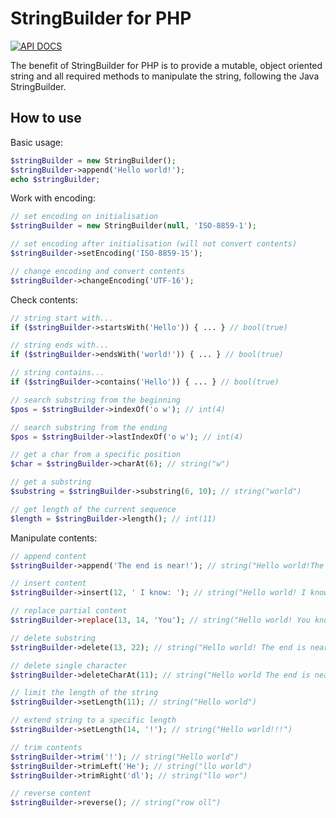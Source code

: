StringBuilder for PHP
=====================

[![API DOCS](http://apigenerator.org/badge.png)](http://bit3.github.io/php-string-builder/class-StringBuilder.html)

The benefit of StringBuilder for PHP is to provide a mutable, object oriented string and all required methods to manipulate the string, following the Java StringBuilder.

How to use
----------

Basic usage:
```php
$stringBuilder = new StringBuilder();
$stringBuilder->append('Hello world!');
echo $stringBuilder;
```

Work with encoding:
```php
// set encoding on initialisation
$stringBuilder = new StringBuilder(null, 'ISO-8859-1');

// set encoding after initialisation (will not convert contents)
$stringBuilder->setEncoding('ISO-8859-15');

// change encoding and convert contents
$stringBuilder->changeEncoding('UTF-16');
```

Check contents:
```php
// string start with...
if ($stringBuilder->startsWith('Hello')) { ... } // bool(true)

// string ends with...
if ($stringBuilder->endsWith('world!')) { ... } // bool(true)

// string contains...
if ($stringBuilder->contains('Hello')) { ... } // bool(true)

// search substring from the beginning
$pos = $stringBuilder->indexOf('o w'); // int(4)

// search substring from the ending
$pos = $stringBuilder->lastIndexOf('o w'); // int(4)

// get a char from a specific position
$char = $stringBuilder->charAt(6); // string("w")

// get a substring
$substring = $stringBuilder->substring(6, 10); // string("world")

// get length of the current sequence
$length = $stringBuilder->length(); // int(11)
```

Manipulate contents:
```php
// append content
$stringBuilder->append('The end is near!'); // string("Hello world!The end is near!")

// insert content
$stringBuilder->insert(12, ' I know: '); // string("Hello world! I know: The end is near!")

// replace partial content
$stringBuilder->replace(13, 14, 'You'); // string("Hello world! You know: The end is near!")

// delete substring
$stringBuilder->delete(13, 22); // string("Hello world! The end is near!")

// delete single character
$stringBuilder->deleteCharAt(11); // string("Hello world The end is near!")

// limit the length of the string
$stringBuilder->setLength(11); // string("Hello world")

// extend string to a specific length
$stringBuilder->setLength(14, '!'); // string("Hello world!!!")

// trim contents
$stringBuilder->trim('!'); // string("Hello world")
$stringBuilder->trimLeft('He'); // string("llo world")
$stringBuilder->trimRight('dl'); // string("llo wor")

// reverse content
$stringBuilder->reverse(); // string("row oll")
```
